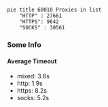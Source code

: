 
```mermaid
pie title 60010 Proxies in list
    "HTTP" : 27661
    "HTTPS": 9642
    "SOCKS" : 30561
```

### Some Info
#### Average Timeout

- mixed: 3.6s
- http: 1.9s
- https: 8.2s
- socks: 5.2s